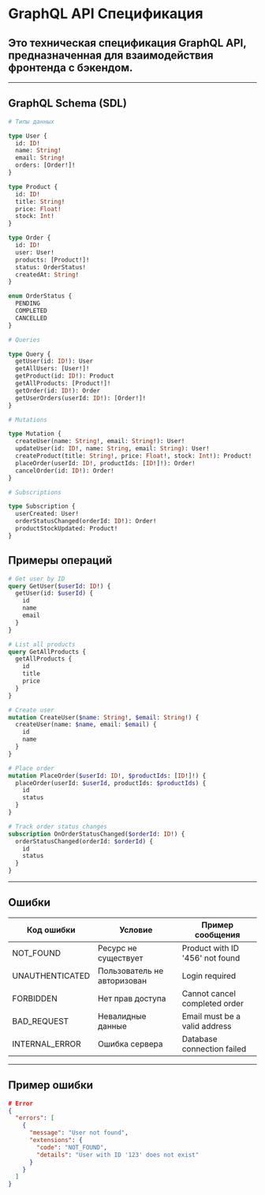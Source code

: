 # GraphQL API Спецификация

## Это техническая спецификация GraphQL API, предназначенная для взаимодействия фронтенда с бэкендом.

---

## GraphQL Schema (SDL)
```graphql
# Типы данных

type User {
  id: ID!
  name: String!
  email: String!
  orders: [Order!]!
}

type Product {
  id: ID!
  title: String!
  price: Float!
  stock: Int!
}

type Order {
  id: ID!
  user: User!
  products: [Product!]!
  status: OrderStatus!
  createdAt: String!
}

enum OrderStatus {
  PENDING
  COMPLETED
  CANCELLED
}

# Queries

type Query {
  getUser(id: ID!): User
  getAllUsers: [User!]!
  getProduct(id: ID!): Product
  getAllProducts: [Product!]!
  getOrder(id: ID!): Order
  getUserOrders(userId: ID!): [Order!]!
}

# Mutations

type Mutation {
  createUser(name: String!, email: String!): User!
  updateUser(id: ID!, name: String, email: String): User!
  createProduct(title: String!, price: Float!, stock: Int!): Product!
  placeOrder(userId: ID!, productIds: [ID!]!): Order!
  cancelOrder(id: ID!): Order!
}

# Subscriptions

type Subscription {
  userCreated: User!
  orderStatusChanged(orderId: ID!): Order!
  productStockUpdated: Product!
}
```

## Примеры операций
```graphql
# Get user by ID
query GetUser($userId: ID!) {
  getUser(id: $userId) {
    id
    name
    email
  }
}

# List all products
query GetAllProducts {
  getAllProducts {
    id
    title
    price
  }
}

# Create user
mutation CreateUser($name: String!, $email: String!) {
  createUser(name: $name, email: $email) {
    id
    name
  }
}

# Place order
mutation PlaceOrder($userId: ID!, $productIds: [ID!]!) {
  placeOrder(userId: $userId, productIds: $productIds) {
    id
    status
  }
}

# Track order status changes
subscription OnOrderStatusChanged($orderId: ID!) {
  orderStatusChanged(orderId: $orderId) {
    id
    status
  }
}
```
---

## Ошибки

| Код ошибки          | Условие                      | Пример сообщения                  |
|---------------------|------------------------------|-----------------------------------|
| NOT_FOUND           | Ресурс не существует         | Product with ID '456' not found   |
| UNAUTHENTICATED     | Пользователь не авторизован  | Login required                    |
| FORBIDDEN           | Нет прав доступа             | Cannot cancel completed order     |
| BAD_REQUEST         | Невалидные данные            | Email must be a valid address     |
| INTERNAL_ERROR      | Ошибка сервера               | Database connection failed        |

---

## Пример ошибки
```json
# Error
{
  "errors": [
    {
      "message": "User not found",
      "extensions": {
        "code": "NOT_FOUND",
        "details": "User with ID '123' does not exist"
      }
    }
  ]
}
```